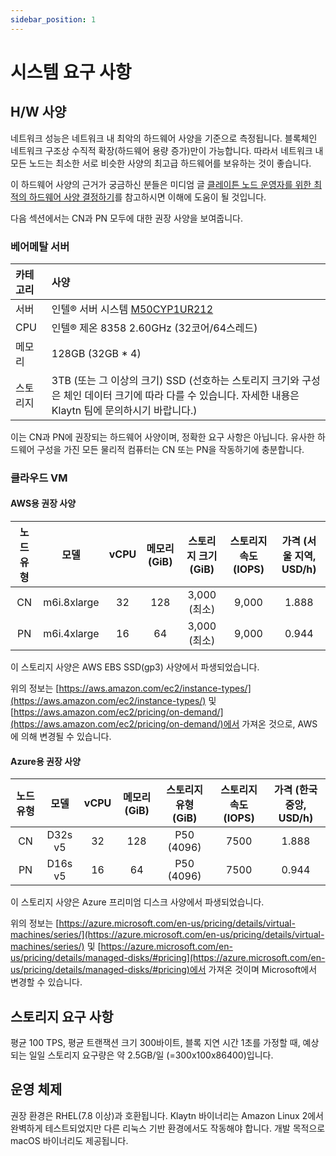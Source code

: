 ```yaml
---
sidebar_position: 1
---
```


# 시스템 요구 사항

## H/W 사양 <a id="h-w-specification"></a>

네트워크 성능은 네트워크 내 최악의 하드웨어 사양을 기준으로 측정됩니다. 블록체인 네트워크 구조상 수직적 확장(하드웨어 용량 증가)만이 가능합니다. 따라서 네트워크 내 모든 노드는 최소한 서로 비슷한 사양의 최고급 하드웨어를 보유하는 것이 좋습니다.

이 하드웨어 사양의 근거가 궁금하신 분들은 미디엄 글 [클레이튼 노드 운영자를 위한 최적의 하드웨어 사양 결정하기](https://klaytn.foundation/node-operator-optimal-specs/)를 참고하시면 이해에 도움이 될 것입니다.

다음 섹션에서는 CN과 PN 모두에 대한 권장 사양을 보여줍니다.

### 베어메탈 서버 <a id="bare-metal-server"></a>

| 카테고리 | 사양 |
| :--- | :--- |
| 서버 | 인텔® 서버 시스템 [M50CYP1UR212](https://www.intel.sg/content/www/xa/en/products/sku/214842/intel-server-system-m50cyp1ur212/specifications.html) |
| CPU | 인텔® 제온 8358 2.60GHz \(32코어/64스레드\) |
| 메모리 | 128GB \(32GB \* 4\) |
| 스토리지 | 3TB (또는 그 이상의 크기) SSD (선호하는 스토리지 크기와 구성은 체인 데이터 크기에 따라 다를 수 있습니다. 자세한 내용은 Klaytn 팀에 문의하시기 바랍니다.) |

이는 CN과 PN에 권장되는 하드웨어 사양이며, 정확한 요구 사항은 아닙니다. 유사한 하드웨어 구성을 가진 모든 물리적 컴퓨터는 CN 또는 PN을 작동하기에 충분합니다.

### 클라우드 VM <a id="cloud-vm"></a>

#### AWS용 권장 사양<a id="recommended-specification-for-aws"></a>

| 노드 유형 | 모델 | vCPU | 메모리 \(GiB\) | 스토리지 크기 \(GiB\) | 스토리지 속도 \(IOPS\) | 가격 \(서울 지역, USD/h\) |
| :---: | :---: | :---: | :---: | :---: | :---: | :---: |
| CN | m6i.8xlarge | 32 | 128 | 3,000 (최소) | 9,000 | 1.888 |
| PN | m6i.4xlarge | 16 | 64 | 3,000 (최소) | 9,000 | 0.944 |

이 스토리지 사양은 AWS EBS SSD(gp3) 사양에서 파생되었습니다.

위의 정보는 [https://aws.amazon.com/ec2/instance-types/](https://aws.amazon.com/ec2/instance-types/) 및 [https://aws.amazon.com/ec2/pricing/on-demand/](https://aws.amazon.com/ec2/pricing/on-demand/)에서 가져온 것으로, AWS에 의해 변경될 수 있습니다.

#### Azure용 권장 사양<a id="recommended-specification-for-azure"></a>

| 노드 유형 | 모델 | vCPU | 메모리 \(GiB\) | 스토리지 유형 \(GiB\) | 스토리지 속도 \(IOPS\) | 가격 \(한국 중앙, USD/h\) |
| :---: | :---: | :---: | :---: | :---: | :---: | :---: |
| CN | D32s v5 | 32 | 128 | P50 (4096) | 7500 | 1.888 |
| PN | D16s v5 | 16 | 64 | P50 (4096) | 7500 | 0.944 |

이 스토리지 사양은 Azure 프리미엄 디스크 사양에서 파생되었습니다.

위의 정보는 [https://azure.microsoft.com/en-us/pricing/details/virtual-machines/series/](https://azure.microsoft.com/en-us/pricing/details/virtual-machines/series/) 및 [https://azure.microsoft.com/en-us/pricing/details/managed-disks/#pricing](https://azure.microsoft.com/en-us/pricing/details/managed-disks/#pricing)에서 가져온 것이며 Microsoft에서 변경할 수 있습니다.

## 스토리지 요구 사항 <a id="storage-requirements"></a>

평균 100 TPS, 평균 트랜잭션 크기 300바이트, 블록 지연 시간 1초를 가정할 때, 예상되는 일일 스토리지 요구량은 약 2.5GB/일 \(=300x100x86400\)입니다.

## 운영 체제 <a id="operating-system"></a>

권장 환경은 RHEL(7.8 이상)과 호환됩니다.
Klaytn 바이너리는 Amazon Linux 2에서 완벽하게 테스트되었지만 다른 리눅스 기반 환경에서도 작동해야 합니다. 개발 목적으로 macOS 바이너리도 제공됩니다.
